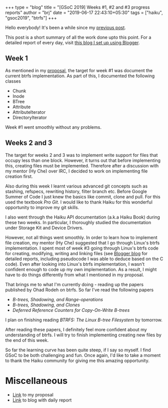 +++
type = "blog"
title = "[GSoC 2019] Weeks #1, #2 and #3 progress reports"
author = "brj"
date = "2019-06-17 22:43:10+05:30"
tags = ["haiku", "gsoc2019", "btrfs"]
+++

Hello everybody! It's been a while since my [previous post](https://www.haiku-os.org/blog/brj/2019-05-07_gsoc_2019_improving_the_btrfs_filesystem/).

This post is a short summary of all the work done upto this point. For a
detailed report of every day, visit [this blog I set up using Blogger](http://gsocbrj.blogspot.com/).

## Week 1
As mentioned in my [proposal](https://tiny.cc/yq6b6y), the target for week #1
was document the current btrfs implementation. As part of this, I documented
the following classes
* Chunk
* Inode
* BTree
* Attribute
* AttributeIterator
* DirectoryIterator

Week #1 went smoothly without any problems.

## Weeks 2 and 3
The target for weeks 2 and 3 was to implement write support for files that
occupy less than one block. However, it turns out that before implementing
this, creating files must be implemented. Therefore after a discussion with my
mentor (Hy Che) over IRC, I decided to work on implementing file creation first.

Also during this week I learnt various advanced git concepts such as stashing,
refspecs, rewriting history, filter branch etc. Before Google Summer of Code I
just knew the basics like commit, clone and pull. For this used the textbook _Pro Git_. 
I would like to thank Haiku for this wonderful opportunity to improve my git 
skills.

I also went through the Haiku API documentation (a.k.a Haiku Book) during these
two weeks. In particular, I thoroughly studied the documentation under Storage
Kit and Device Drivers.

However, not all things went smoothly. In order to learn how to implement file
creation, my mentor (Hy Che) suggested that I go through Linux's btrfs
implementation. I spent most of week #3 going through Linux's btrfs code for
creating, modifying, writing and linking files (see [Blogger blog](http://gsocbrj.blogspot.com/)
for detailed reports, including pseudocode I was able to deduce based on the C
code). Even after looking into Linux's btrfs implementation, I wasn't confident
enough to code up my own implementation. As a result, I might have to do things
differently from what I mentioned in my proposal.

That brings me to what I'm currently doing - reading up the papers published
by Ohad Rodeh on btrfs. So far I've read the following papers
* _B-trees, Shadowing, and Range-operations_
* _B-trees, Shadowing, and Clones_
* _Deferred Reference Counters for Copy-On-Write B-trees_

I plan on finishing reading  _BTRFS: The Linux B-tree Filesystem_ by tomorrow.

After reading these papers, I definitely feel more confident about my
understanding of btrfs. I will try to finish implementing creating new files
by the end of this week.

So far the learning curve has been quite steep, if I say so myself. I find GSoC
to be both challenging and fun. Once again, I'd like to take a moment to thank
the Haiku community for giving me this amazing opportunity.

# Miscellaneous
* [Link](https://tiny.cc/yq6b6y) to my proposal
* [Link](http://gsocbrj.blogspot.com/) to blog with daily report
